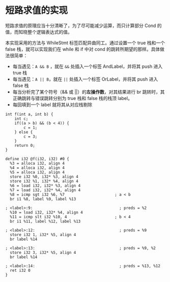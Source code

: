 # 短路求值的实现

短路求值的原理应当十分清晰了，为了尽可能减少运算，而只计算部分 Cond 的值，而知晓整个逻辑表达式的值。

本实现采用的方法与 WhileStmt 标签匹配异曲同工。通过设置一个 true 栈和一个 false 栈，就可以实现我们在 while 和 if 中对 cond 的跳转所期望的那样。具体做法很简单：

* 每当遇见：`A && B` ，就在 `&&` 处插入一个标签 AndLabel，并将其 push 进入 true 栈
* 每当遇见：`A || B`，就在 `||` 处插入一个标签 OrLabel，并将其 push 进入 false 栈
* 每当分析完了某个符号（&& 或 ||）的**左操作数**，对其结果进行 br 跳转时，其正确跳转与错误跳转分别为 true 栈和 false 栈的栈顶 label。
* 每回填到一个 label 就将其从对应栈剔除



```
int f(int a, int b) {
	int c;
	if((a > b) && (b < 4)) {
		c = 1;
	} else {
		c = 3;
	}
	return 0;
}
```

```
define i32 @f(i32, i32) #0 {
  %3 = alloca i32, align 4
  %4 = alloca i32, align 4
  %5 = alloca i32, align 4
  store i32 %0, i32* %3, align 4
  store i32 %1, i32* %4, align 4
  %6 = load i32, i32* %3, align 4
  %7 = load i32, i32* %4, align 4
  %8 = icmp sgt i32 %6, %7						; a < b
  br i1 %8, label %9, label %13

; <label>:9:                                      ; preds = %2
  %10 = load i32, i32* %4, align 4
  %11 = icmp slt i32 %10, 4						; b < 4
  br i1 %11, label %12, label %13

; <label>:12:                                     ; preds = %9
  store i32 1, i32* %5, align 4
  br label %14

; <label>:13:                                     ; preds = %9, %2
  store i32 3, i32* %5, align 4
  br label %14

; <label>:14:                                     ; preds = %13, %12
  ret i32 0
}
```
